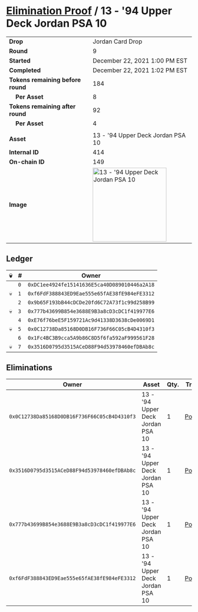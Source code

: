 # [Elimination Proof](./readme.md) / 13 - &#039;94 Upper Deck Jordan PSA 10

|||
|---|---|
| **Drop** | Jordan Card Drop |
| **Round** | 9 |
| **Started** | December 22, 2021 1:00 PM EST |
| **Completed** | December 22, 2021 1:02 PM EST |
| **Tokens remaining before round** | 184 |
| **&nbsp;&nbsp;&nbsp;&nbsp;Per Asset** | 8 |
| **Tokens remaining after round** | 92 |
| **&nbsp;&nbsp;&nbsp;&nbsp;Per Asset** | 4 |
| | |
| **Asset** | 13 - &#039;94 Upper Deck Jordan PSA 10 |
| **Internal ID** | 414 |
| **On-chain ID** | 149 |
| **Image** | <img src="https://tcdn.blokpax.com/95149d1f-625a-473e-9399-511bcdbdbde7/7c4b570dbef41e88ba0e930704b667110508289de12ff12e2be6086a3ba9121f.jpg" height="200" alt="13 - &#039;94 Upper Deck Jordan PSA 10" /> |

## Ledger

| 💀 | # | Owner |
| --- | --- | --- |
|  | `0` | `0xDC1ee4924fe15141636E5ca40D089010446a2A18` |
| 💀 | `1` | `0xf6FdF388843ED9Eae555e65fAE38fE984eFE3312` |
|  | `2` | `0x9b65F193bB44cDCDe20fd6C72A73f1c99d258B99` |
| 💀 | `3` | `0x777b43699B854e3688E9B3a8cD3cDC1f419977E6` |
|  | `4` | `0xE76f76beE5F159721Ac9d41338D3638cDe0069D1` |
| 💀 | `5` | `0x0C12738Da85168D0DB16F736F66C05cB4D4310f3` |
|  | `6` | `0x1Fc4BC3B9cca5A9b86C8D5f6fa592aF999561F28` |
| 💀 | `7` | `0x3516D0795d3515ACeD88F94d53978460efDBAb8c` |


## Eliminations

| Owner | Asset | Qty. | Transaction |
| --- | --- | --- | --- |
| `0x0C12738Da85168D0DB16F736F66C05cB4D4310f3` | 13 - '94 Upper Deck Jordan PSA 10 | 1 | [Polygonscan](https://polygonscan.com/tx/0x9934e70e4d4a20c1a72c3de461f66925bb3dae14fe05efeccbf3b75d404efde8) |
| `0x3516D0795d3515ACeD88F94d53978460efDBAb8c` | 13 - '94 Upper Deck Jordan PSA 10 | 1 | [Polygonscan](https://polygonscan.com/tx/0xe3ea56fd6c7dd1ad1792a60a86dbb85b6e15d10e0c5ab69e3a0d067b51e4b3c6) |
| `0x777b43699B854e3688E9B3a8cD3cDC1f419977E6` | 13 - '94 Upper Deck Jordan PSA 10 | 1 | [Polygonscan](https://polygonscan.com/tx/0xd6e1925f8e97a6aa446d3266b02a6a4f02542127eb3d2d5ee3216c7772152434) |
| `0xf6FdF388843ED9Eae555e65fAE38fE984eFE3312` | 13 - '94 Upper Deck Jordan PSA 10 | 1 | [Polygonscan](https://polygonscan.com/tx/0x2be9b141e2ede930dcd230ca9bdd03efb71c241d89278cacb0b4f3f06627ed24) |
